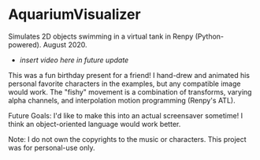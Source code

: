 # AquariumVisualizer
Simulates 2D objects swimming in a virtual tank in Renpy (Python-powered). August 2020.

- *insert video here in future update*

This was a fun birthday present for a friend! I hand-drew and animated his personal favorite characters in the examples, but any compatible image would work. The "fishy" movement is a combination of transforms, varying alpha channels, and interpolation motion programming (Renpy's ATL).

Future Goals: I'd like to make this into an actual screensaver sometime! I think an object-oriented language would work better.

Note: I do not own the copyrights to the music or characters. This project was for personal-use only.
